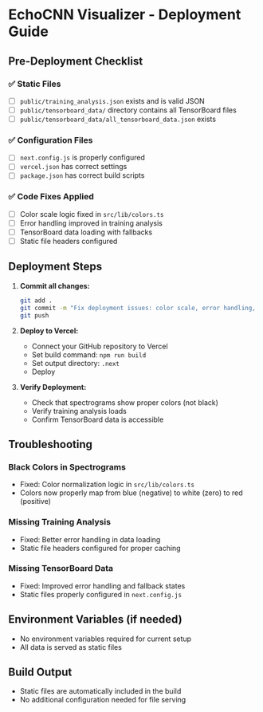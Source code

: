 # EchoCNN Visualizer - Deployment Guide

## Pre-Deployment Checklist

### ✅ Static Files
- [ ] `public/training_analysis.json` exists and is valid JSON
- [ ] `public/tensorboard_data/` directory contains all TensorBoard files
- [ ] `public/tensorboard_data/all_tensorboard_data.json` exists

### ✅ Configuration Files
- [ ] `next.config.js` is properly configured
- [ ] `vercel.json` has correct settings
- [ ] `package.json` has correct build scripts

### ✅ Code Fixes Applied
- [ ] Color scale logic fixed in `src/lib/colors.ts`
- [ ] Error handling improved in training analysis
- [ ] TensorBoard data loading with fallbacks
- [ ] Static file headers configured

## Deployment Steps

1. **Commit all changes:**
   ```bash
   git add .
   git commit -m "Fix deployment issues: color scale, error handling, static files"
   git push
   ```

2. **Deploy to Vercel:**
   - Connect your GitHub repository to Vercel
   - Set build command: `npm run build`
   - Set output directory: `.next`
   - Deploy

3. **Verify Deployment:**
   - Check that spectrograms show proper colors (not black)
   - Verify training analysis loads
   - Confirm TensorBoard data is accessible

## Troubleshooting

### Black Colors in Spectrograms
- Fixed: Color normalization logic in `src/lib/colors.ts`
- Colors now properly map from blue (negative) to white (zero) to red (positive)

### Missing Training Analysis
- Fixed: Better error handling in data loading
- Static file headers configured for proper caching

### Missing TensorBoard Data
- Fixed: Improved error handling and fallback states
- Static files properly configured in `next.config.js`

## Environment Variables (if needed)
- No environment variables required for current setup
- All data is served as static files

## Build Output
- Static files are automatically included in the build
- No additional configuration needed for file serving 